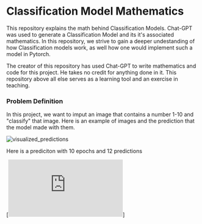 Classification Model Mathematics
================================
This repository explains the math behind Classification Models. 
Chat-GPT was used to generate a Classification Model and its it's associated mathematics. 
In this repository, we strive to gain a deeper undestanding of how Classification models work, 
as well how one would implement such a model in Pytorch.

The creator of this repository has used Chat-GPT to write mathematics and code for this project. 
He takes no credit for anything done in it.
This repository above all else serves as a learning tool and an exercise in teaching.

### Problem Definition
In this project, we want to imput an image that contains a number 1-10 and "classify" that image. 
Here is an example of images and the prediction that the model made with them.

![visualized_predictions](https://github.com/user-attachments/assets/b114738e-7adc-46f2-bea6-b11b95d53d41)

Here is a prediciton with 10 epochs and 12 predictions

[![visualized_predictions](https://github.com/A1exboch/torchClassifier/edit/main/README.md#:~:text=visualized_predictions_12)]

